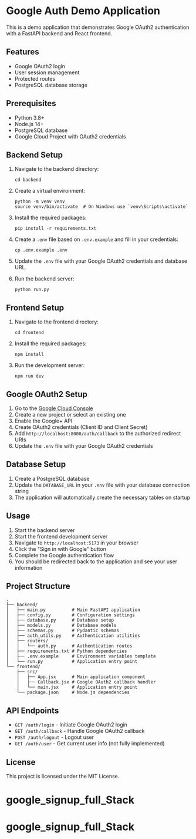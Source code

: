 # Google Auth Demo Application

This is a demo application that demonstrates Google OAuth2 authentication with a FastAPI backend and React frontend.

## Features

- Google OAuth2 login
- User session management
- Protected routes
- PostgreSQL database storage

## Prerequisites

- Python 3.8+
- Node.js 14+
- PostgreSQL database
- Google Cloud Project with OAuth2 credentials

## Backend Setup

1. Navigate to the backend directory:
   ```
   cd backend
   ```

2. Create a virtual environment:
   ```
   python -m venv venv
   source venv/bin/activate  # On Windows use `venv\Scripts\activate`
   ```

3. Install the required packages:
   ```
   pip install -r requirements.txt
   ```

4. Create a `.env` file based on `.env.example` and fill in your credentials:
   ```
   cp .env.example .env
   ```

5. Update the `.env` file with your Google OAuth2 credentials and database URL.

6. Run the backend server:
   ```
   python run.py
   ```

## Frontend Setup

1. Navigate to the frontend directory:
   ```
   cd frontend
   ```

2. Install the required packages:
   ```
   npm install
   ```

3. Run the development server:
   ```
   npm run dev
   ```

## Google OAuth2 Setup

1. Go to the [Google Cloud Console](https://console.cloud.google.com/)
2. Create a new project or select an existing one
3. Enable the Google+ API
4. Create OAuth2 credentials (Client ID and Client Secret)
5. Add `http://localhost:8000/auth/callback` to the authorized redirect URIs
6. Update the `.env` file with your Google OAuth2 credentials

## Database Setup

1. Create a PostgreSQL database
2. Update the `DATABASE_URL` in your `.env` file with your database connection string
3. The application will automatically create the necessary tables on startup

## Usage

1. Start the backend server
2. Start the frontend development server
3. Navigate to `http://localhost:5173` in your browser
4. Click the "Sign in with Google" button
5. Complete the Google authentication flow
6. You should be redirected back to the application and see your user information

## Project Structure

```
.
├── backend/
│   ├── main.py          # Main FastAPI application
│   ├── config.py        # Configuration settings
│   ├── database.py      # Database setup
│   ├── models.py        # Database models
│   ├── schemas.py       # Pydantic schemas
│   ├── auth_utils.py    # Authentication utilities
│   ├── routers/
│   │   └── auth.py      # Authentication routes
│   ├── requirements.txt # Python dependencies
│   ├── .env.example     # Environment variables template
│   └── run.py           # Application entry point
└── frontend/
    ├── src/
    │   ├── App.jsx      # Main application component
    │   ├── Callback.jsx # Google OAuth2 callback handler
    │   └── main.jsx     # Application entry point
    └── package.json     # Node.js dependencies
```

## API Endpoints

- `GET /auth/login` - Initiate Google OAuth2 login
- `GET /auth/callback` - Handle Google OAuth2 callback
- `POST /auth/logout` - Logout user
- `GET /auth/user` - Get current user info (not fully implemented)

## License

This project is licensed under the MIT License.
# google_signup_full_Stack
# google_signup_full_Stack

